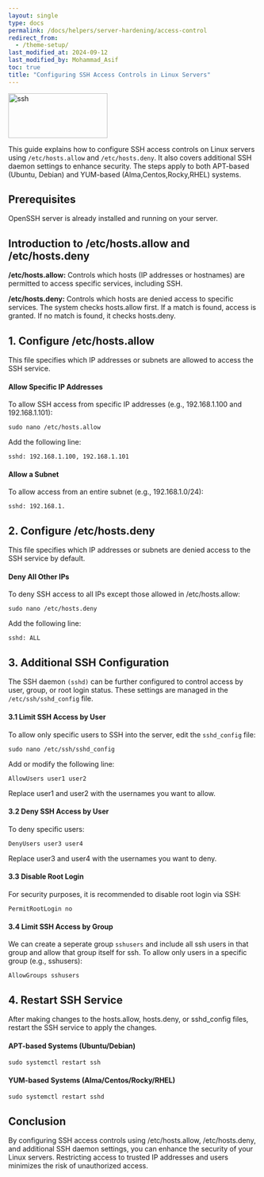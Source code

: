 ```yaml
---
layout: single
type: docs
permalink: /docs/helpers/server-hardening/access-control
redirect_from:
  - /theme-setup/
last_modified_at: 2024-09-12
last_modified_by: Mohammad_Asif
toc: true
title: "Configuring SSH Access Controls in Linux Servers"
---
```


<img alt="ssh" src="https://www.redeszone.net/app/uploads-redeszone.net/2020/04/clave-ssh-windows.jpg?x=480&y=375&quality=40" width="200" height="90" />

This guide explains how to configure SSH access controls on Linux servers using `/etc/hosts.allow` and `/etc/hosts.deny`. It also covers additional SSH daemon settings to enhance security. The steps apply to both APT-based (Ubuntu, Debian) and YUM-based (Alma,Centos,Rocky,RHEL) systems.

## Prerequisites

OpenSSH server is already installed and running on your server.

## Introduction to /etc/hosts.allow and /etc/hosts.deny

**/etc/hosts.allow:** Controls which hosts (IP addresses or hostnames) are permitted to access specific services, including SSH.

**/etc/hosts.deny:** Controls which hosts are denied access to specific services.
The system checks hosts.allow first. If a match is found, access is granted. If no match is found, it checks hosts.deny.

## 1. Configure /etc/hosts.allow

This file specifies which IP addresses or subnets are allowed to access the SSH service.

#### Allow Specific IP Addresses

To allow SSH access from specific IP addresses (e.g., 192.168.1.100 and 192.168.1.101):
```
sudo nano /etc/hosts.allow
```

Add the following line:
```
sshd: 192.168.1.100, 192.168.1.101
```

#### Allow a Subnet

To allow access from an entire subnet (e.g., 192.168.1.0/24):
```
sshd: 192.168.1.
```

## 2. Configure /etc/hosts.deny

This file specifies which IP addresses or subnets are denied access to the SSH service by default.

#### Deny All Other IPs

To deny SSH access to all IPs except those allowed in /etc/hosts.allow:
```
sudo nano /etc/hosts.deny
```

Add the following line:
```
sshd: ALL
```

## 3. Additional SSH Configuration

The SSH daemon `(sshd)` can be further configured to control access by user, group, or root login status. These settings are managed in the `/etc/ssh/sshd_config` file.

#### 3.1 Limit SSH Access by User

To allow only specific users to SSH into the server, edit the `sshd_config` file:
```
sudo nano /etc/ssh/sshd_config
```

Add or modify the following line:
```
AllowUsers user1 user2
```

Replace user1 and user2 with the usernames you want to allow.

#### 3.2 Deny SSH Access by User
To deny specific users:
```
DenyUsers user3 user4
```

Replace user3 and user4 with the usernames you want to deny.

#### 3.3 Disable Root Login
For security purposes, it is recommended to disable root login via SSH:
```
PermitRootLogin no
```

#### 3.4 Limit SSH Access by Group

We can create a seperate group `sshusers` and include all ssh users in that group and allow that group itself for ssh.
To allow only users in a specific group (e.g., sshusers):
```
AllowGroups sshusers
```

## 4. Restart SSH Service

After making changes to the hosts.allow, hosts.deny, or sshd_config files, restart the SSH service to apply the changes.

#### APT-based Systems (Ubuntu/Debian)
```
sudo systemctl restart ssh
```

#### YUM-based Systems (Alma/Centos/Rocky/RHEL)
```
sudo systemctl restart sshd
```

## Conclusion

By configuring SSH access controls using /etc/hosts.allow, /etc/hosts.deny, and additional SSH daemon settings, you can enhance the security of your Linux servers. Restricting access to trusted IP addresses and users minimizes the risk of unauthorized access.




